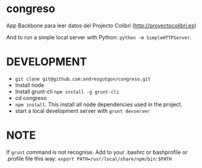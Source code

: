congreso
========

App Backbone para leer datos del Projecto Colibri (http://proyectocolibri.es)


And to run a simple local server with Python:
`python -m SimpleHTTPServer`.

DEVELOPMENT
===========
* `git clone git@github.com:andresgutgon/congreso.git`
* Install node 
* Install grunt-cli `npm install -g grunt-cli`
* cd congreso
* `npm install`. This install all node dependencies used in the project.
* start a local development server with `grunt devserver`

NOTE
====
If `grunt` command is not recognise. Add to your .bashrc or bashprofile or .profile file this way:
`export PATH=/usr/local/share/npm/bin:$PATH`

